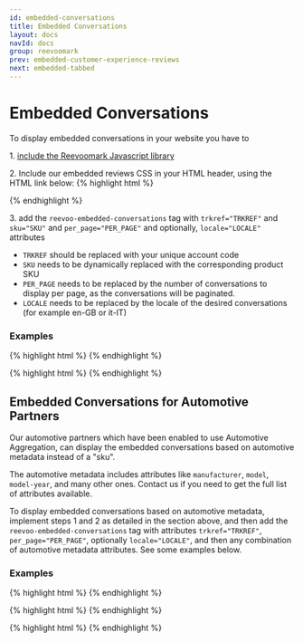 ```yaml
---
id: embedded-conversations
title: Embedded Conversations
layout: docs
navId: docs
group: reevoomark
prev: embedded-customer-experience-reviews
next: embedded-tabbed
---
```


# Embedded Conversations

To display embedded conversations in your website you have to

1\. [include the Reevoomark Javascript library](../javascript-library)


2\. Include our embedded reviews CSS in your HTML header, using the HTML link below:
{% highlight html %}
  <link rel="stylesheet" href="//mark.reevoo.com/stylesheets/reevoomark/embedded_reviews.css" type="text/css" />
{% endhighlight %}


3\. add the `reevoo-embedded-conversations` tag with `trkref="TRKREF"` and `sku="SKU"` and `per_page="PER_PAGE"` and optionally, `locale="LOCALE"` attributes

* `TRKREF` should be replaced with your unique account code
* `SKU` needs to be dynamically replaced with the corresponding product SKU
* `PER_PAGE` needs to be replaced by the number of conversations to display per page, as the conversations will be paginated.
* `LOCALE` needs to be replaced by the locale of the desired conversations (for example en-GB or it-IT)

### Examples

{% highlight html %}
<reevoo-embedded-conversations  trkref="TRKREF" sku="SKU" per-page="5"></reevoo-embedded-conversations>
{% endhighlight %}


{% highlight html %}
<reevoo-embedded-conversations  trkref="TRKREF" sku="SKU" per-page="5" locale="en-GB"></reevoo-embedded-conversations>
{% endhighlight %}



Embedded Conversations for Automotive Partners
----------------------------------------------

Our automotive partners which have been enabled to use Automotive Aggregation, can display the embedded conversations based on automotive metadata instead of a "sku".

The automotive metadata includes attributes like `manufacturer`, `model`, `model-year`, and many other ones. Contact us if you need to get the full list of attributes available.

To display embedded conversations based on automotive metadata, implement steps 1 and 2 as detailed in the section above, and then add the `reevoo-embedded-conversations` tag with attributes `trkref="TRKREF"`, `per_page="PER_PAGE"`, optionally `locale="LOCALE"`, and then any combination of automotive metadata attributes. See some examples below.

### Examples

{% highlight html %}
<reevoo-embedded-conversations  trkref="TRKREF" per-page="10" locale="en-GB" manufacturer="ford"></reevoo-embedded-conversations>
{% endhighlight %}


{% highlight html %}
<reevoo-embedded-conversations  trkref="TRKREF" per-page="10" locale="en-GB" manufacturer="ford" model="fiesta"></reevoo-embedded-conversations>
{% endhighlight %}


{% highlight html %}
<reevoo-embedded-conversations  trkref="TRKREF" per-page="10" locale="en-GB" manufacturer="ford" model="fiesta" model-year="2016"></reevoo-embedded-conversations>
{% endhighlight %}
